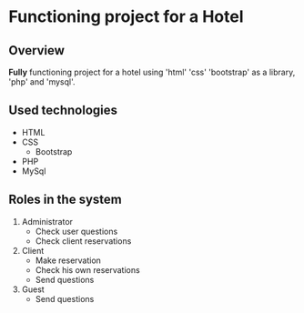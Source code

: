 # Functioning project for a Hotel #


## Overview

**Fully** functioning project for a hotel using 'html' 'css' 'bootstrap' as a library, 'php' and 'mysql'.


## Used technologies

- HTML
- CSS
    - Bootstrap
- PHP
- MySql


## Roles in the system

1. Administrator
    - Check user questions
    - Check client reservations
2. Client
    - Make reservation
    - Check his own reservations
    - Send questions
3. Guest
    - Send questions